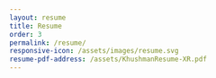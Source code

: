 ```yaml
---
layout: resume
title: Resume
order: 3
permalink: /resume/
responsive-icon: /assets/images/resume.svg
resume-pdf-address: /assets/KhushmanResume-XR.pdf
---
```

